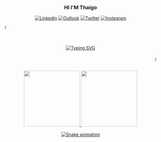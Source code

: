 <div align="center">
<h3><b>HI I'M Thaigo</b></h3>

[![LinkedIn](https://img.shields.io/badge/LinkedIn-0077B5?style=for-the-badge&logo=linkedin&logoColor=white)](https://www.linkedin.com/in/thiago-martins-vieira-074550192/)
[![Outlook](https://img.shields.io/badge/Microsoft_Outlook-0078D4?style=for-the-badge&logo=microsoft-outlook&logoColor=white)](mailto:thiagoalagadico@hotmail.com)
[![Twitter](https://img.shields.io/badge/Twitter-1DA1F2?style=for-the-badge&logo=twitter&logoColor=white)](https://twitter.com/Thiago1258_)
[![Instagram](https://img.shields.io/badge/Instagram-E4405F?style=for-the-badge&logo=instagram&logoColor=white)](https://www.instagram.com/thiago1258/)

<p align="left">「</p>  
<br>

 <div align="center">

  [![Typing SVG](https://readme-typing-svg.herokuapp.com?font=Fira+Code&pause=1000&center=falso&vCenter=falso&repeat=verdadeiro&width=435&lines=Front+End+Developer+%F0%9F%A7%91%F0%9F%8F%BB%E2%80%8D%F0%9F%92%BB)](https://git.io/typing-svg)
 </div>

<p align="right">」</p>                                                                     
<br>

<div>
  <a href="https://github.com/Thiagomartinsvieira">
  <img height="180em" src="https://github-readme-stats.vercel.app/api?username=Thiagomartinsvieira&show_icons=true&theme=dark&include_all_commits=true&count_private=true"/>

  <img height="180em" src="https://github-readme-stats.vercel.app/api/top-langs/?username=Thiagomartinsvieira&layout=compact&langs_count=7&theme=dark"/>
</div>


![Snake animation](https://github.com/Thiagomartinsvieira/Thiagomartinsvieira/blob/output/github-contribution-grid-snake.svg)
